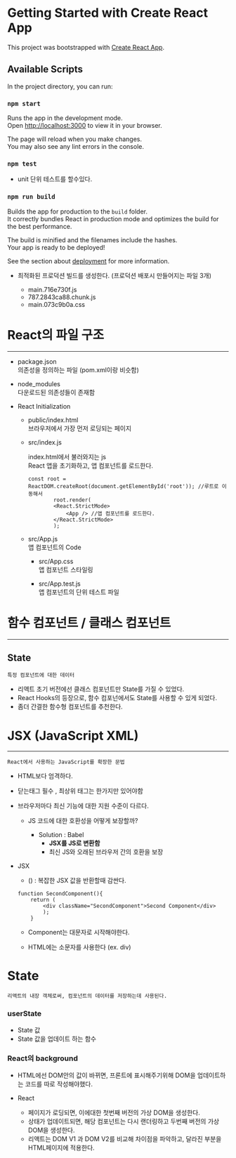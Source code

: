 # Getting Started with Create React App

This project was bootstrapped with [Create React App](https://github.com/facebook/create-react-app).

## Available Scripts

In the project directory, you can run:

### `npm start`

Runs the app in the development mode.\
Open [http://localhost:3000](http://localhost:3000) to view it in your browser.

The page will reload when you make changes.\
You may also see any lint errors in the console.

### `npm test`

- unit 단위 테스트를 할수있다.

### `npm run build`

Builds the app for production to the `build` folder.\
It correctly bundles React in production mode and optimizes the build for the best performance.

The build is minified and the filenames include the hashes.\
Your app is ready to be deployed!

See the section about [deployment](https://facebook.github.io/create-react-app/docs/deployment) for more information.

- 최적화된 프로덕션 빌드를 생성한다. (프로덕션 배포시 만들어지는 파일 3개)

    - main.716e730f.js
    - 787.2843ca88.chunk.js
    - main.073c9b0a.css 


# React의 파일 구조

---------

- package.json  
    의존성을 정의하는 파일 (pom.xml이랑 비슷함)

- node_modules  
    다운로드된 의존성들이 존재함

- React Initialization  

    - public/index.html   
        브라우저에서 가장 먼저 로딩되는 페이지

    - src/index.js   

        index.html에서 불러와지는 js  
        React 앱을 초기화하고, 앱 컴포넌트를 로드한다. 

        ~~~react
        const root = ReactDOM.createRoot(document.getElementById('root')); //루트로 이동해서
                root.render(
                <React.StrictMode>
                    <App /> //앱 컴포넌트를 로드한다.
                </React.StrictMode>
                );
        ~~~

    - src/App.js   
        앱 컴포넌트의 Code

        - src/App.css   
            앱 컴포넌트 스타일링

        - src/App.test.js  
            앱 컴포넌트의 단위 테스트 파일



# 함수 컴포넌트 / 클래스 컴포넌트

-----

## State

~~~
특정 컴포넌트에 대한 데이터
~~~

- 리액트 초기 버전에선 클래스 컴포넌트만 State를 가질 수 있었다.
- React Hooks의 등장으로, 함수 컴포넌에서도 State를 사용할 수 있게 되었다.
- 좀더 간결한 함수형 컴포넌트를 추천한다.

# JSX (JavaScript XML)

-------

~~~
React에서 사용하는 JavaScript를 확장한 문법
~~~

- HTML보다 엄격하다.
- 닫는태그 필수 , 최상위 태그는 한가지만 있어야함



- 브라우저마다 최신 기능에 대한 지원 수준이 다르다.
    
    - JS 코드에 대한 호환성을 어떻게 보장할까?
        
        - Solution : Babel 
            - **JSX를 JS로 변환함**
            - 최신 JS와 오래된 브라우저 간의 호환을 보장

- JSX

    - () : 복잡한 JSX 값을 반환할때 감싼다.
    ~~~JSX
    function SecondComponent(){
        return (
            <div className="SecondComponent">Second Component</div>
            );
        }
    ~~~

    - Component는 대문자로 시작해야한다.

    - HTML에는 소문자를 사용한다 (ex. div)

# State

~~~
리액트의 내장 객체로써, 컴포넌트의 데이터를 저장하는데 사용된다.
~~~

### userState


- State 값
- State 값을 업데이트 하는 함수


### React의 background

- HTML에선 DOM안의 값이 바뀌면, 프론트에 표시해주기위해 DOM을 업데이트하는 코드를 따로 작성해야했다.
- React

    - 페이지가 로딩되면, 이에대한 첫번째 버전의 가상 DOM을 생성한다.
    - 상태가 업데이트되면, 해당 컴포넌트는 다시 랜더링하고 두번째 버전의 가상 DOM을 생성한다.
    - 리액트는 DOM V1 과 DOM V2를 비교해 차이점을 파악하고, 달라진 부분을 HTML페이지에 적용한다.